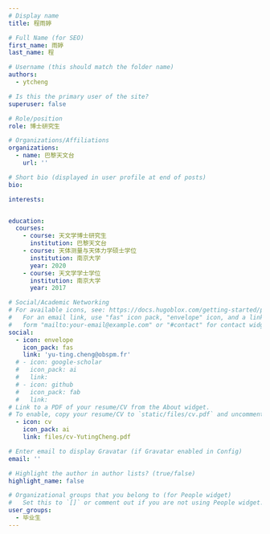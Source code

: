```yaml
---
# Display name
title: 程雨婷

# Full Name (for SEO)
first_name: 雨婷
last_name: 程

# Username (this should match the folder name)
authors:
  - ytcheng

# Is this the primary user of the site?
superuser: false

# Role/position
role: 博士研究生

# Organizations/Affiliations
organizations:
  - name: 巴黎天文台
    url: ''

# Short bio (displayed in user profile at end of posts)
bio: 

interests:


education:
  courses:
    - course: 天文学博士研究生
      institution: 巴黎天文台
    - course: 天体测量与天体力学硕士学位
      institution: 南京大学
      year: 2020
    - course: 天文学学士学位
      institution: 南京大学
      year: 2017

# Social/Academic Networking
# For available icons, see: https://docs.hugoblox.com/getting-started/page-builder/#icons
#   For an email link, use "fas" icon pack, "envelope" icon, and a link in the
#   form "mailto:your-email@example.com" or "#contact" for contact widget.
social:
  - icon: envelope
    icon_pack: fas
    link: 'yu-ting.cheng@obspm.fr'
  # - icon: google-scholar
  #   icon_pack: ai
  #   link: 
  # - icon: github
  #   icon_pack: fab
  #   link: 
# Link to a PDF of your resume/CV from the About widget.
# To enable, copy your resume/CV to `static/files/cv.pdf` and uncomment the lines below.
  - icon: cv
    icon_pack: ai
    link: files/cv-YutingCheng.pdf

# Enter email to display Gravatar (if Gravatar enabled in Config)
email: ''

# Highlight the author in author lists? (true/false)
highlight_name: false

# Organizational groups that you belong to (for People widget)
#   Set this to `[]` or comment out if you are not using People widget.
user_groups:
  - 毕业生
---
```



